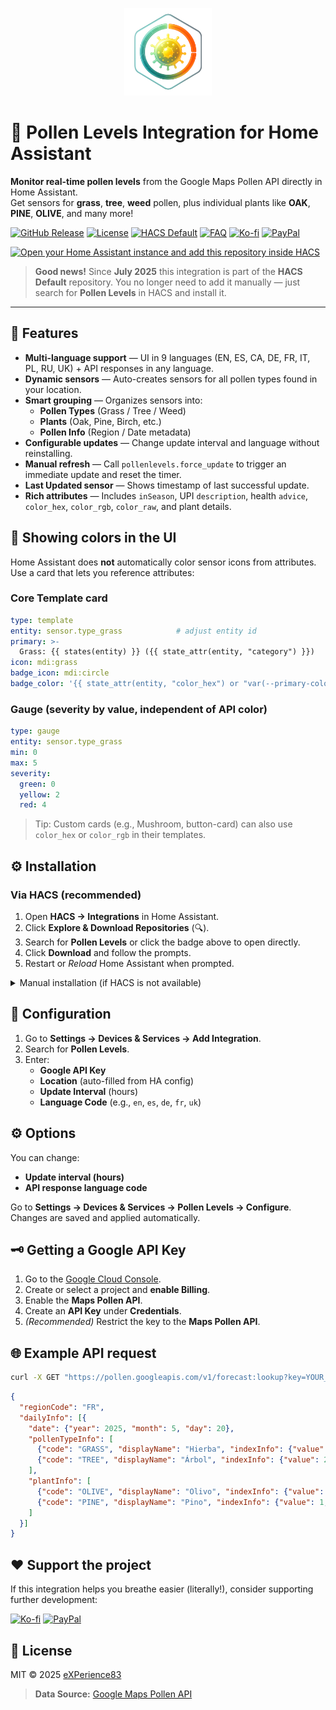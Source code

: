 <p align="center">
  <img src="https://raw.githubusercontent.com/home-assistant/brands/master/custom_integrations/pollenlevels/icon.png" alt="Pollen Levels logo" width="140"/>
</p>

# 🌼 Pollen Levels Integration for Home Assistant

**Monitor real-time pollen levels** from the Google Maps Pollen API directly in Home Assistant.  
Get sensors for **grass**, **tree**, **weed** pollen, plus individual plants like **OAK**, **PINE**, **OLIVE**, and many more!

[![GitHub Release](https://img.shields.io/github/v/release/eXPerience83/pollenlevels)](https://github.com/eXPerience83/pollenlevels/releases)
[![License](https://img.shields.io/github/license/eXPerience83/pollenlevels)](LICENSE)
[![HACS Default](https://img.shields.io/badge/HACS-Default-blue.svg)](https://github.com/hacs/integration)
[![FAQ](https://img.shields.io/badge/FAQ-Read%20Here-blue)](FAQ.md)
[![Ko-fi](https://img.shields.io/badge/Ko%E2%80%91fi-Support%20this%20project-ff5e5b?logo=ko-fi&logoColor=white)](https://ko-fi.com/experience83)
[![PayPal](https://img.shields.io/badge/PayPal-Donate-blue?logo=paypal)](https://paypal.me/eXPerience83)

[![Open your Home Assistant instance and add this repository inside HACS](https://my.home-assistant.io/badges/hacs_repository.svg)](https://my.home-assistant.io/redirect/hacs_repository/?owner=eXPerience83&repository=pollenlevels&category=integration)

> **Good news!** Since **July 2025** this integration is part of the **HACS Default** repository. You no longer need to add it manually — just search for **Pollen Levels** in HACS and install it.

---

## 🌟 Features

- **Multi-language support** — UI in 9 languages (EN, ES, CA, DE, FR, IT, PL, RU, UK) + API responses in any language.  
- **Dynamic sensors** — Auto-creates sensors for all pollen types found in your location.  
- **Smart grouping** — Organizes sensors into:
  - **Pollen Types** (Grass / Tree / Weed)
  - **Plants** (Oak, Pine, Birch, etc.)
  - **Pollen Info** (Region / Date metadata)  
- **Configurable updates** — Change update interval and language without reinstalling.  
- **Manual refresh** — Call `pollenlevels.force_update` to trigger an immediate update and reset the timer.  
- **Last Updated sensor** — Shows timestamp of last successful update.  
- **Rich attributes** — Includes `inSeason`, UPI `description`, health `advice`, `color_hex`, `color_rgb`, `color_raw`, and plant details.  


## 🔧 Showing colors in the UI

Home Assistant does **not** automatically color sensor icons from attributes.
Use a card that lets you reference attributes:

### Core **Template** card
```yaml
type: template
entity: sensor.type_grass            # adjust entity id
primary: >-
  Grass: {{ states(entity) }} ({{ state_attr(entity, "category") }})
icon: mdi:grass
badge_icon: mdi:circle
badge_color: '{{ state_attr(entity, "color_hex") or "var(--primary-color)" }}'
```

### Gauge (severity by value, independent of API color)
```yaml
type: gauge
entity: sensor.type_grass
min: 0
max: 5
severity:
  green: 0
  yellow: 2
  red: 4
```

> Tip: Custom cards (e.g., Mushroom, button-card) can also use `color_hex` or `color_rgb` in their templates.


## ⚙️ Installation

### Via HACS (recommended)
1. Open **HACS → Integrations** in Home Assistant.  
2. Click **Explore & Download Repositories** (🔍).  
3. Search for **Pollen Levels** or click the badge above to open directly.  
4. Click **Download** and follow the prompts.  
5. Restart or *Reload* Home Assistant when prompted.

<details>
<summary>Manual installation (if HACS is not available)</summary>

1. Download the latest release from the [releases page](https://github.com/eXPerience83/pollenlevels/releases).  
2. Copy `custom_components/pollenlevels` into your Home Assistant `custom_components` folder.  
3. Restart Home Assistant.  

</details>

## 🔑 Configuration

1. Go to **Settings → Devices & Services → Add Integration**.  
2. Search for **Pollen Levels**.  
3. Enter:
   - **Google API Key**  
   - **Location** (auto-filled from HA config)  
   - **Update Interval** (hours)  
   - **Language Code** (e.g., `en`, `es`, `de`, `fr`, `uk`)  

## ⚙️ Options

You can change:
- **Update interval (hours)**
- **API response language code**  

Go to **Settings → Devices & Services → Pollen Levels → Configure**.  
Changes are saved and applied automatically.

## 🗝️ Getting a Google API Key

1. Go to the [Google Cloud Console](https://console.cloud.google.com/).  
2. Create or select a project and **enable Billing**.  
3. Enable the **Maps Pollen API**.  
4. Create an **API Key** under **Credentials**.  
5. *(Recommended)* Restrict the key to the **Maps Pollen API**.

## 🌐 Example API request

```bash
curl -X GET "https://pollen.googleapis.com/v1/forecast:lookup?key=YOUR_KEY&location.latitude=48.8566&location.longitude=2.3522&days=1&languageCode=es"
````

```json
{
  "regionCode": "FR",
  "dailyInfo": [{
    "date": {"year": 2025, "month": 5, "day": 20},
    "pollenTypeInfo": [
      {"code": "GRASS", "displayName": "Hierba", "indexInfo": {"value": 3, "category": "Moderate"}},
      {"code": "TREE", "displayName": "Árbol", "indexInfo": {"value": 2, "category": "Low"}}
    ],
    "plantInfo": [
      {"code": "OLIVE", "displayName": "Olivo", "indexInfo": {"value": 2, "category": "Low"}},
      {"code": "PINE", "displayName": "Pino", "indexInfo": {"value": 1, "category": "Very Low"}}
    ]
  }]
}
```

## ❤️ Support the project

If this integration helps you breathe easier (literally!), consider supporting further development:

[![Ko-fi](https://img.shields.io/badge/Ko%E2%80%91fi-Support%20this%20project-ff5e5b?logo=ko-fi\&logoColor=white)](https://ko-fi.com/experience83)
[![PayPal](https://img.shields.io/badge/PayPal-Donate-blue?logo=paypal)](https://paypal.me/eXPerience83)

## 📜 License

MIT © 2025 [eXPerience83](LICENSE)

> **Data Source:** [Google Maps Pollen API](https://developers.google.com/maps/documentation/pollen)
